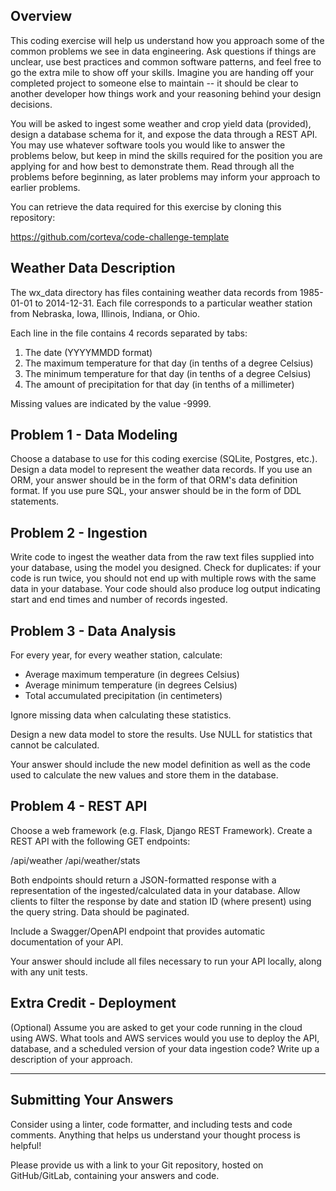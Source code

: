 ## Overview

This coding exercise will help us understand how you approach some of the common problems we see in data engineering. Ask questions if things are unclear, use best practices and common software patterns, and feel free to go the extra mile to show off your skills. Imagine you are handing off your completed project to someone else to maintain -- it should be clear to another developer how things work and your reasoning behind your design decisions.

You will be asked to ingest some weather and crop yield data (provided), design a database schema for it, and expose the data through a REST API. You may use whatever software tools you would like to answer the problems below, but keep in mind the skills required for the position you are applying for and how best to demonstrate them. Read through all the problems before beginning, as later problems may inform your approach to earlier problems.

You can retrieve the data required for this exercise by cloning this repository:

https://github.com/corteva/code-challenge-template

## Weather Data Description

The wx_data directory has files containing weather data records from 1985-01-01 to 2014-12-31. Each file corresponds to a particular weather station from Nebraska, Iowa, Illinois, Indiana, or Ohio.

Each line in the file contains 4 records separated by tabs:

1. The date (YYYYMMDD format)
2. The maximum temperature for that day (in tenths of a degree Celsius)
3. The minimum temperature for that day (in tenths of a degree Celsius)
4. The amount of precipitation for that day (in tenths of a millimeter)

Missing values are indicated by the value -9999.

## Problem 1 - Data Modeling

Choose a database to use for this coding exercise (SQLite, Postgres, etc.). Design a data model to represent the weather data records. If you use an ORM, your answer should be in the form of that ORM's data definition format. If you use pure SQL, your answer should be in the form of DDL statements.

## Problem 2 - Ingestion

Write code to ingest the weather data from the raw text files supplied into your database, using the model you designed. Check for duplicates: if your code is run twice, you should not end up with multiple rows with the same data in your database. Your code should also produce log output indicating start and end times and number of records ingested.

## Problem 3 - Data Analysis

For every year, for every weather station, calculate:

- Average maximum temperature (in degrees Celsius)
- Average minimum temperature (in degrees Celsius)
- Total accumulated precipitation (in centimeters)

Ignore missing data when calculating these statistics.

Design a new data model to store the results. Use NULL for statistics that cannot be calculated.

Your answer should include the new model definition as well as the code used to calculate the new values and store them in the database.

## Problem 4 - REST API

Choose a web framework (e.g. Flask, Django REST Framework). Create a REST API with the following GET endpoints:

/api/weather
/api/weather/stats

Both endpoints should return a JSON-formatted response with a representation of the ingested/calculated data in your database. Allow clients to filter the response by date and station ID (where present) using the query string. Data should be paginated.

Include a Swagger/OpenAPI endpoint that provides automatic documentation of your API.

Your answer should include all files necessary to run your API locally, along with any unit tests.

## Extra Credit - Deployment

(Optional) Assume you are asked to get your code running in the cloud using AWS. What tools and AWS services would you use to deploy the API, database, and a scheduled version of your data ingestion code? Write up a description of your approach.

---

## Submitting Your Answers

Consider using a linter, code formatter, and including tests and code comments. Anything that helps us understand your thought process is helpful!

Please provide us with a link to your Git repository, hosted on GitHub/GitLab, containing your answers and code.
